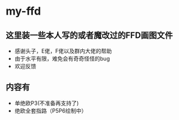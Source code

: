 # my-ffd
## 这里装一些本人写的或者魔改过的FFD画图文件
+ 感谢头子，E佬，F佬以及群内大佬的帮助
+ 由于水平有限，难免会有奇奇怪怪的bug  
+ 欢迎反馈
## 内容有
+ 单绝欧P3(不准备再支持了)
+ 绝欧全套指路（P5P6绘制中）
